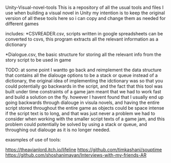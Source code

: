 Unity-Visual-novel-tools
This is a repository of all the usual tools and files I use when building a visual novel in Unity
my intention is to keep the original version of all these tools here so i can copy and change them as needed for different games

includes:
*CSVREADER.csv, scripts written in google spreadsheets can be converted to csvs, this program extracts all the relevant information as a dictionary

*Dialogue.csv, the basic structure for storing all the relevant info from the story script to be used in game 

TODO: at some point I wantto go back and reimplement the data structure that contains all the dialouge options to be a stack or queue instead of a dictionary, the original idea of implementing the idctionary was so that you could potentially go backwards in the script, and the fact that this tool was built under time constraints of a game jam meant that we had to work fast and build a solution on the fly. however I havent found that I usually end up going backwards through dialouge in visula novels, and having the entire script stored throughout the entire game as objects could be space intense if the script text is to long, and that was just never a problem we had to consider when working with the smaller script texts of a game jam, and this problem could potentially be solved by using a stack or queue, and throughing out dialouge as it is no longer needed. 

exasmples of use of tools:

https://theavianlord.itch.io/lifeline
https://github.com/timkashani/souptime
https://github.com/shoshanimayan/Interviews-with-my-friends-AR
